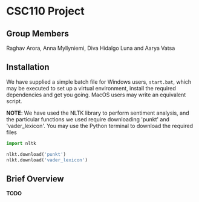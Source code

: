 # CSC110 Project

## Group Members

Raghav Arora, Anna Myllyniemi, Diva Hidalgo Luna and Aarya Vatsa

## Installation

We have supplied a simple batch file for Windows users, ```start.bat```, which may be executed to set up a virtual environment, install the required dependencies and get you going. MacOS users may write an equivalent script.

**NOTE**: We have used the NLTK library to perform sentiment analysis, and the particular functions we used require downloading 'punkt' and 'vader_lexicon'. You may use the Python terminal to download the required files


```python
import nltk

nlkt.download('punkt')
nlkt.download('vader_lexicon')
```

## Brief Overview

__TODO__
